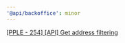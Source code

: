 ```yaml
---
'@api/backoffice': minor
---
```


[[PPLE - 254] [API] Get address filtering](https://linear.app/snts/issue/PPLE-254/api-get-address-filtering)
